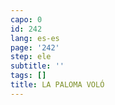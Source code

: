 ```yaml
---
capo: 0
id: 242
lang: es-es
page: '242'
step: ele
subtitle: ''
tags: []
title: LA PALOMA VOLÓ
---
```

